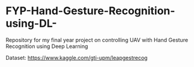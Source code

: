 # FYP-Hand-Gesture-Recognition-using-DL-
Repository for my final year project on controlling UAV with Hand Gesture Recognition using Deep Learning

Dataset: https://www.kaggle.com/gti-upm/leapgestrecog
